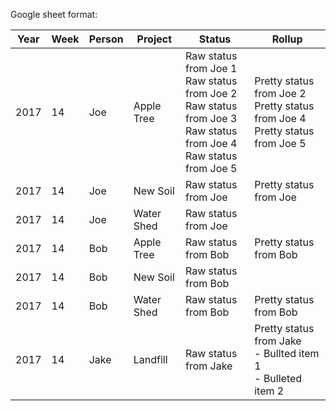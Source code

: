 Google sheet format:

| Year | Week | Person | Project | Status | Rollup |
| ---- | ---- | ---- | ---- | ---- | ---- | 
| 2017 | 14 | Joe | Apple Tree | Raw status from Joe 1<br/>Raw status from Joe 2<br/>Raw status from Joe 3<br/>Raw status from Joe 4<br/>Raw status from Joe 5<br/> | Pretty status from Joe 2<br/>Pretty status from Joe 4<br/>Pretty status from Joe 5<br/> |
| 2017 | 14 | Joe | New Soil | Raw status from Joe | Pretty status from Joe |
| 2017 | 14 | Joe | Water Shed | Raw status from Joe | |
| 2017 | 14 | Bob | Apple Tree | Raw status from Bob | Pretty status from Bob |
| 2017 | 14 | Bob | New Soil | Raw status from Bob | |
| 2017 | 14 | Bob | Water Shed | Raw status from Bob | Pretty status from Bob |
| 2017 | 14 | Jake | Landfill | Raw status from Jake | Pretty status from Jake<br/>- Bullted item 1<br/>- Bulleted item 2 |
